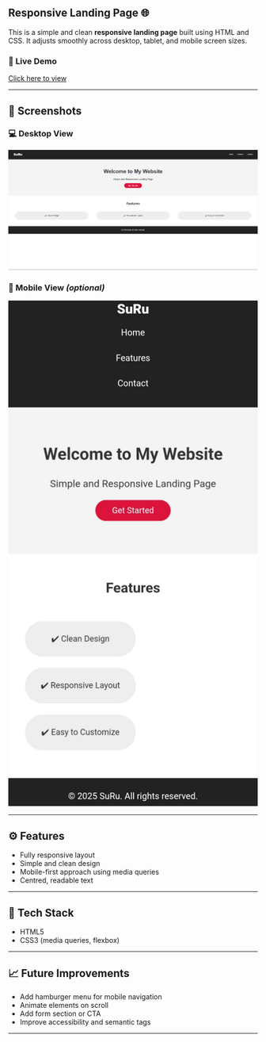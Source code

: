 ## Responsive Landing Page 🌐

This is a simple and clean **responsive landing page** built using HTML and CSS. It adjusts smoothly across desktop, tablet, and mobile screen sizes.

### 🔗 Live Demo
[Click here to view](https://suru190.github.io/Responsive-Landing-Page/)


---

## 📸 Screenshots

### 💻 Desktop View
![Landing Page Preview](./desktop-view.png)

### 📱 Mobile View *(optional)*
![Mobile View](./mobile-view.jpeg)

---

## ⚙️ Features

- Fully responsive layout
- Simple and clean design
- Mobile-first approach using media queries
- Centred, readable text

---

## 🧰 Tech Stack

- HTML5
- CSS3 (media queries, flexbox)

---

## 📈 Future Improvements

- Add hamburger menu for mobile navigation
- Animate elements on scroll
- Add form section or CTA
- Improve accessibility and semantic tags

---
